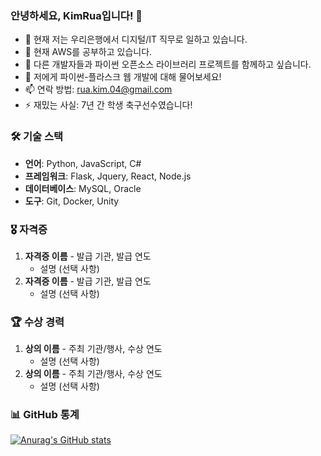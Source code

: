 ### 안녕하세요, KimRua입니다! 👋

- 🔭 현재 저는 우리은행에서 디지털/IT 직무로 일하고 있습니다.
- 🌱 현재 AWS를 공부하고 있습니다.
- 👯 다른 개발자들과 파이썬 오픈소스 라이브러리 프로젝트를 함께하고 싶습니다.
- 💬 저에게 파이썬-플라스크 웹 개발에 대해 물어보세요!
- 📫 연락 방법: rua.kim.04@gmail.com
- ⚡ 재밌는 사실: 7년 간 학생 축구선수였습니다!

### 🛠 기술 스택

- **언어**: Python, JavaScript, C#
- **프레임워크**: Flask, Jquery, React, Node.js
- **데이터베이스**: MySQL, Oracle
- **도구**: Git, Docker, Unity

### 🎖 자격증

1. **자격증 이름** - 발급 기관, 발급 연도
   - 설명 (선택 사항)
2. **자격증 이름** - 발급 기관, 발급 연도
   - 설명 (선택 사항)

### 🏆 수상 경력

1. **상의 이름** - 주최 기관/행사, 수상 연도
   - 설명 (선택 사항)
2. **상의 이름** - 주최 기관/행사, 수상 연도
   - 설명 (선택 사항)

### 📊 GitHub 통계

[![Anurag's GitHub stats](https://github-readme-stats.vercel.app/api?username=KimRua&show_icons=true&theme=radical)](https://github.com/anuraghazra/github-readme-stats)
